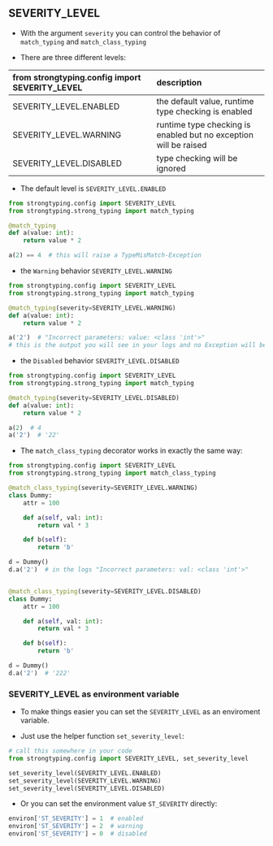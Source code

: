 ## SEVERITY_LEVEL

- With the argument `severity` you can control the behavior of `match_typing` and `match_class_typing`
  
- There are three different levels:

| from strongtyping.config import SEVERITY_LEVEL | description|
| :-------------                                 | :----------|
| SEVERITY_LEVEL.ENABLED | the default value, runtime type checking is enabled |
| SEVERITY_LEVEL.WARNING | runtime type checking is enabled but no exception will be raised |
| SEVERITY_LEVEL.DISABLED | type checking will be ignored |

- The default level is `SEVERITY_LEVEL.ENABLED`
```python
from strongtyping.config import SEVERITY_LEVEL
from strongtyping.strong_typing import match_typing

@match_typing
def a(value: int):
    return value * 2

a(2) == 4  # this will raise a TypeMisMatch-Exception
```

- the `Warning` behavior `SEVERITY_LEVEL.WARNING`
```python
from strongtyping.config import SEVERITY_LEVEL
from strongtyping.strong_typing import match_typing

@match_typing(severity=SEVERITY_LEVEL.WARNING)
def a(value: int):
    return value * 2

a('2')  # "Incorrect parameters: value: <class 'int'>"
# this is the output you will see in your logs and no Exception will be raised
```

- the `Disabled` behavior `SEVERITY_LEVEL.DISABLED`
```python
from strongtyping.config import SEVERITY_LEVEL
from strongtyping.strong_typing import match_typing

@match_typing(severity=SEVERITY_LEVEL.DISABLED)
def a(value: int):
    return value * 2

a(2)  # 4
a('2')  # '22'
```

- The `match_class_typing` decorator works in exactly the same way:
```python
from strongtyping.config import SEVERITY_LEVEL
from strongtyping.strong_typing import match_class_typing

@match_class_typing(severity=SEVERITY_LEVEL.WARNING)
class Dummy:
    attr = 100

    def a(self, val: int):
        return val * 3

    def b(self):
        return 'b'

d = Dummy()
d.a('2')  # in the logs "Incorrect parameters: val: <class 'int'>"


@match_class_typing(severity=SEVERITY_LEVEL.DISABLED)
class Dummy:
    attr = 100

    def a(self, val: int):
        return val * 3

    def b(self):
        return 'b'

d = Dummy()
d.a('2')  # '222'
```

### SEVERITY_LEVEL as environment variable

- To make things easier you can set the `SEVERITY_LEVEL` as an enviroment variable.
  
- Just use the helper function `set_severity_level`:
```python
# call this somewhere in your code
from strongtyping.config import SEVERITY_LEVEL, set_severity_level

set_severity_level(SEVERITY_LEVEL.ENABLED)
set_severity_level(SEVERITY_LEVEL.WARNING)
set_severity_level(SEVERITY_LEVEL.DISABLED)
```

- Or you can set the environment value `ST_SEVERITY` directly:
```python
environ['ST_SEVERITY'] = 1  # enabled
environ['ST_SEVERITY'] = 2  # warning
environ['ST_SEVERITY'] = 0  # disabled
```
